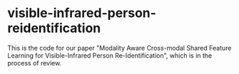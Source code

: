 # visible-infrared-person-reidentification
This is the code for our paper "Modality Aware Cross-modal Shared Feature Learning for Visible-Infrared Person Re-Identification", which is in the process of review.
